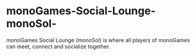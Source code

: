 # monoGames-Social-Lounge-monoSol-
monoGames Social Lounge (monoSol) is where all players of monoGames can meet, connect and socialize together.
